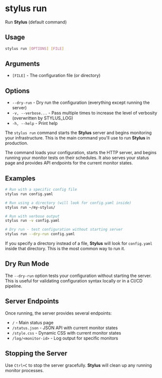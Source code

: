# stylus run

Run **Stylus** (default command)

## Usage

```bash
stylus run [OPTIONS] [FILE]
```

## Arguments

- `[FILE]` - The configuration file (or directory)

## Options

- `--dry-run` - Dry run the configuration (everything except running the server)
- `-v, --verbose...` - Pass multiple times to increase the level of verbosity (overwritten by STYLUS_LOG)
- `-h, --help` - Print help

The `stylus run` command starts the **Stylus** server and begins monitoring your infrastructure. This is the main command you'll use to run **Stylus** in production.

The command loads your configuration, starts the HTTP server, and begins running your monitor tests on their schedules. It also serves your status page and provides API endpoints for the current monitor states.

## Examples

```bash
# Run with a specific config file
stylus run config.yaml

# Run using a directory (will look for config.yaml inside)
stylus run ~/my-stylus/

# Run with verbose output
stylus run -v config.yaml

# Dry run - test configuration without starting server
stylus run --dry-run config.yaml
```

If you specify a directory instead of a file, **Stylus** will look for `config.yaml` inside that directory. This is the most common way to run it.

## Dry Run Mode

The `--dry-run` option tests your configuration without starting the server. This is useful for validating configuration syntax locally or in a CI/CD pipeline.

## Server Endpoints

Once running, the server provides several endpoints:

- `/` - Main status page
- `/status.json` - JSON API with current monitor states
- `/style.css` - Dynamic CSS with current monitor states
- `/log/<monitor-id>` - Log output for specific monitors

## Stopping the Server

Use `Ctrl+C` to stop the server gracefully. **Stylus** will clean up any running monitor processes. 